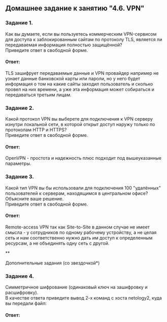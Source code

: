 ## Домашнее задание к занятию "4.6. VPN"  

### Задание 1.  
Как вы думаете, если вы пользуетесь коммерческим VPN-сервисом для доступа к заблокированным сайтам по протоколу TLS, является ли передаваемая информация полностью защищённой?  
Приведите ответ в свободной форме.  

####  Ответ:  
TLS зашифрует передаваемые данные и VPN провайдер например не узнает данные банковской карты или пароли, но у него будет информация о том на какие сайты заходил пользователь и сколько провел на них времени, а уже эта информация может собираться и передаваться третьим лицам.  

### Задание 2.  
Какой протокол VPN вы выберете для подключения к VPN серверу изнутри локальной сети, в которой открыт доступ наружу только по протоколам HTTP и HTTPS?  
Приведите ответ в свободной форме.  

####  Ответ:  
OpenVPN - простота и надежность плюс подходит под вышеуказанные параметры.  

### Задание 3.  
Какой тип VPN вы бы использовали для подключения 100 "удалённых" пользователей к серверам, находящимся в центральном офисе?  
Объясните ваше решение.  
Приведите ответ в свободной форме.  

####  Ответ:  
Remote-access VPN так как Site-to-Site в данном случае не имеет смысла - у сотрудников по одному рабочему устройству, а не целая сеть и нам соответственно нужно дать им доступ к определенным ресурсам, а не объединять одну сеть с другой.


**  

Дополнительные задания (со звездочкой*)  

### Задание 4.  
Симметричное шифрование (одинаковый ключ на зашифровку и расшифровку).  
В качестве ответа приведите вывод 2-х команд с хоста netology2, куда вы передали файл:  

####  Ответ:  

